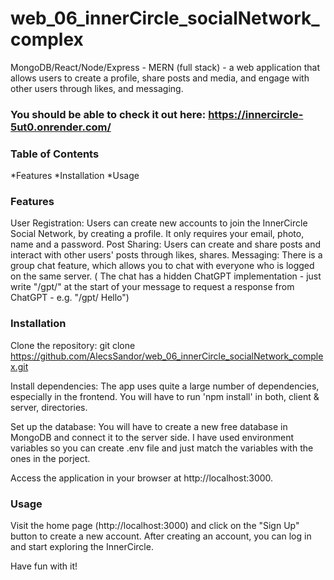 # web_06_innerCircle_socialNetwork_complex
MongoDB/React/Node/Express - MERN (full stack) - a web application that allows users to create a profile, share posts and media, and engage with other users through likes, and messaging.

### You should be able to check it out here: https://innercircle-5ut0.onrender.com/

### Table of Contents
*Features
*Installation
*Usage

### Features
User Registration: Users can create new accounts to join the InnerCircle Social Network, by creating a profile. It only requires your email, photo, name and a password.
Post Sharing: Users can create and share posts and interact with other users' posts through likes, shares.
Messaging: There is a group chat feature, which allows you to chat with everyone who is logged on the same server. ( The chat has a hidden ChatGPT implementation - just write "/gpt/" at
the start of your message to request a response from ChatGPT - e.g. "/gpt/ Hello")

### Installation
Clone the repository:
git clone https://github.com/AlecsSandor/web_06_innerCircle_socialNetwork_complex.git

Install dependencies:
The app uses quite a large number of dependencies, especially in the frontend. 
You will have to run 'npm install' in both, client & server, directories.

Set up the database:
You will have to create a new free database in MongoDB and connect it to the server side. I have used environment variables so you can create .env file and just match the variables with the ones in the porject.

Access the application in your browser at http://localhost:3000.

### Usage
Visit the home page (http://localhost:3000) and click on the "Sign Up" button to create a new account.
After creating an account, you can log in and start exploring the InnerCircle.

Have fun with it!
